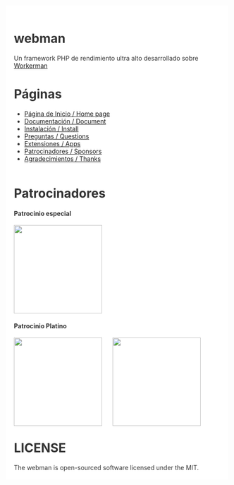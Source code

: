 <div style="padding:18px;max-width: 1024px;margin:0 auto;background-color:#fff;color:#333">
<h1>webman</h1>

Un framework PHP de rendimiento ultra alto desarrollado sobre <a href="https://www.workerman.net" target="__blank">Workerman</a>

<h1>Páginas</h1>

<ul>
  <li>
    <a href="https://www.workerman.net/webman" target="__blank">Página de Inicio / Home page</a>
  </li>
  <li>
    <a href="https://webman.workerman.net" target="__blank">Documentación / Document</a>
  </li>
  <li>
    <a href="https://www.workerman.net/doc/webman/install.html" target="__blank">Instalación / Install</a>
  </li>
  <li>
    <a href="https://www.workerman.net/questions" target="__blank">Preguntas / Questions</a>
  </li>
  <li>
    <a href="https://www.workerman.net/apps" target="__blank">Extensiones / Apps</a>
  </li>
  <li>
    <a href="https://www.workerman.net/sponsor" target="__blank">Patrocinadores / Sponsors</a>
  </li>
  <li>
    <a href="https://www.workerman.net/doc/webman/thanks.html" target="__blank">Agradecimientos / Thanks</a>
  </li>
</ul>

<div style="float:left;padding-bottom:30px;">

  <h1>Patrocinadores</h1>

  <h4>Patrocinio especial</h4>
  <a href="https://www.crmeb.com/?form=workerman" target="__blank">
    <img src="https://www.workerman.net/img/sponsors/6429/20230719111500.svg" width="200">
  </a>

  <h4>Patrocinio Platino</h4>
  <a href="https://www.fadetask.com/?from=workerman" target="__blank"><img src="https://www.workerman.net/img/sponsors/1/20230719084316.png" width="200"></a>
  <a href="https://www.yilianyun.net/?from=workerman" target="__blank" style="margin-left:20px;"><img src="https://www.workerman.net/img/sponsors/6218/20230720114049.png" width="200"></a>


</div>


<div style="clear: both">
<h1>LICENSE</h1>
The webman is open-sourced software licensed under the MIT.
</div>

</div>


